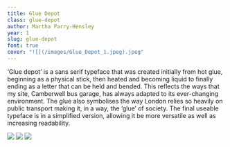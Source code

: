 ```yaml
---
title: Glue Depot
class: glue-depot
author: Martha Parry-Hensley
year: 1
slug: glue-depot
font: true
cover: "![](/images/Glue_Depot_1.jpeg).jpeg"
---
```


‘Glue depot’ is a sans serif typeface that was created initially from hot glue, beginning as a physical stick, then heated and becoming liquid to finally ending as a letter that can be held and bended. This reflects the ways that my site, Camberwell bus garage, has always adapted to its ever-changing environment. The glue also symbolises the way London relies so heavily on public transport making it, in a way, the ‘glue’ of society. The final useable typeface is in a simplified version, allowing it be more versatile as well as increasing readability.

![](/images/Glue_Depot_1.jpeg)
![](/images/Glue_Depot_2.jpeg)
![](/images/Glue_Depot_3.jpeg)
